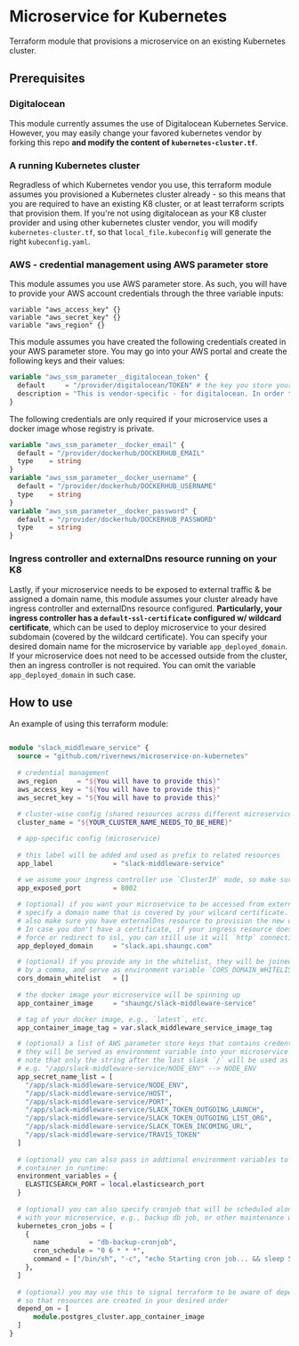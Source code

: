 # Microservice for Kubernetes

Terraform module that provisions a microservice on an existing Kubernetes cluster.

## Prerequisites

### Digitalocean
This module currently assumes the use of Digitalocean Kubernetes Service. However, you may easily change your favored kubernetes vendor by forking this repo **and modify the content of `kubernetes-cluster.tf`**.

### A running Kubernetes cluster
Regradless of which Kubernetes vendor you use, this terraform module assumes you provisioned a Kubernetes cluster already - so this means that you are required to have an existing K8 cluster, or at least terraform scripts that provision them. If you're not using digitalocean as your K8 cluster provider and using other kubernetes cluster vendor, you will modify `kubernetes-cluster.tf`, so that `local_file.kubeconfig` will generate the right `kubeconfig.yaml`.

### AWS - credential management using AWS parameter store
This module assumes you use AWS parameter store. As such, you will have to provide your AWS account credentials through the three variable inputs: 

```
variable "aws_access_key" {}
variable "aws_secret_key" {}
variable "aws_region" {}
```

This module assumes you have created the following credentials created in your AWS parameter store. You may go into your AWS portal and create the following keys and their values:
```terraform
variable "aws_ssm_parameter__digitalocean_token" {
  default     = "/provider/digitalocean/TOKEN" # the key you store your credential in AWS parameter store
  description = "This is vendor-specific - for digitalocean. In order to retrieve the K8 cluster on digitalocean, you need a valid digitalocean account token. You can retrieve this toke in digitalocean account portal."
}
```

The following credentials are only required if your microservice uses a docker image whose registry is private.
```terraform
variable "aws_ssm_parameter__docker_email" {
  default = "/provider/dockerhub/DOCKERHUB_EMAIL"
  type    = string
}
variable "aws_ssm_parameter__docker_username" {
  default = "/provider/dockerhub/DOCKERHUB_USERNAME"
  type    = string
}
variable "aws_ssm_parameter__docker_password" {
  default = "/provider/dockerhub/DOCKERHUB_PASSWORD"
  type    = string
}
```

### Ingress controller and externalDns resource running on your K8
Lastly, if your microservice needs to be exposed to external traffic & be assigned a domain name, this module assumes your cluster already have ingress controller and externalDns resource configured. **Particularly, your ingress controller has a `default-ssl-certificate` configured w/ wildcard certificate**, which can be used to deploy microservice to your desired subdomain (covered by the wildcard certificate). You can specify your desired domain name for the microservice by variable `app_deployed_domain`. If your microservice does not need to be accessed outside from the cluster, then an ingress controller is not required. You can omit the variable `app_deployed_domain` in such case.

## How to use

An example of using this terraform module:

```terraform

module "slack_middleware_service" {
  source = "github.com/rivernews/microservice-on-kubernetes"
  
  # credential management
  aws_region     = "${You will have to provide this}"
  aws_access_key = "${You will have to provide this}"
  aws_secret_key = "${You will have to provide this}"
  
  # cluster-wise config (shared resources across different microservices)
  cluster_name = "${YOUR_CLUSTER_NAME_NEEDS_TO_BE_HERE}"

  # app-specific config (microservice)
  
  # this label will be added and used as prefix to related resources
  app_label               = "slack-middleware-service"
  
  # we assume your ingress controller use `ClusterIP` mode, so make sure there aren't any service using this port within your kubernetes cluster
  app_exposed_port        = 8002

  # (optional) if you want your microservice to be accessed from externa traffic by `https` connection, 
  # specify a domain name that is covered by your wilcard certificate.
  # also make sure you have externalDns resource to provision the new domain name for you.
  # In case you don't have a certificate, if your ingress resource does not 
  # force or redirect to ssl, you can still use it will `http` connection
  app_deployed_domain     = "slack.api.shaungc.com"

  # (optional) if you provide any in the whitelist, they will be joined
  # by a comma, and serve as environment variable `CORS_DOMAIN_WHITELIST`
  cors_domain_whitelist   = []
  
  # the docker image your microservice will be spinning up
  app_container_image     = "shaungc/slack-middleware-service"

  # tag of your docker image, e.g., `latest`, etc.
  app_container_image_tag = var.slack_middleware_service_image_tag

  # (optional) a list of AWS parameter store keys that contains credentials or constants
  # they will be served as environment variable into your microservice container
  # note that only the string after the last slask `/` will be used as environment variable name
  # e.g. "/app/slack-middleware-service/NODE_ENV" --> NODE_ENV
  app_secret_name_list = [
    "/app/slack-middleware-service/NODE_ENV",
    "/app/slack-middleware-service/HOST",
    "/app/slack-middleware-service/PORT",
    "/app/slack-middleware-service/SLACK_TOKEN_OUTGOING_LAUNCH",
    "/app/slack-middleware-service/SLACK_TOKEN_OUTGOING_LIST_ORG",
    "/app/slack-middleware-service/SLACK_TOKEN_INCOMING_URL",
    "/app/slack-middleware-service/TRAVIS_TOKEN"
  ]
  
  # (optional) you can also pass in addtional environment variables to the microservice
  # container in runtime:
  environment_variables = {
    ELASTICSEARCH_PORT = local.elasticsearch_port
  }
  
  # (optional) you can also specify cronjob that will be scheduled alongside
  # with your microservice, e.g., backup db job, or other maintenance work
  kubernetes_cron_jobs = [
    {
      name          = "db-backup-cronjob",
      cron_schedule = "0 6 * * *",
      command = ["/bin/sh", "-c", "echo Starting cron job... && sleep 5 && cd /usr/src/backend && echo Finish CD && python manage.py backup_db && echo Finish dj command"]
    },
  ]
  
  # (optional) you may use this to signal terraform to be aware of dependencies
  # so that resources are created in your desired order
  depend_on = [
      module.postgres_cluster.app_container_image
  ]
}

```